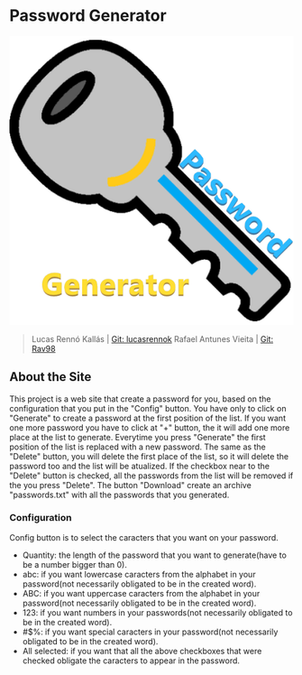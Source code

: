 # Password Generator

![Password Generator](/imgs/key_r.png)

> Lucas Rennó Kallás | [Git: lucasrennok](https://github.com/lucasrennok "lucasrennok")
> Rafael Antunes Vieita | [Git: Rav98](https://github.com/Rav98 "Rav98")

## About the Site
This project is a web site that create a password for you, based on the configuration that you put in the "Config" button. You have only to click on "Generate" to create a password at the first position of the list. If you want one more password you have to click at "+" button, the it will add one more place at the list to generate. Everytime you press "Generate" the first position of the list is replaced with a new password. The same as the "Delete" button, you will delete the first place of the list, so it will delete the password too and the list will be atualized. If the checkbox near to the "Delete" button is checked, all the passwords from the list will be removed if the you press "Delete". The button "Download" create an archive "passwords.txt" with all the passwords that you generated.

### Configuration
Config button is to select the caracters that you want on your password.

* Quantity: the length of the password that you want to generate(have to be a number bigger than 0).
* abc: if you want lowercase caracters from the alphabet in your password(not necessarily obligated to be in the created word).
* ABC: if you want uppercase caracters from the alphabet in your password(not necessarily obligated to be in the created word).
* 123: if you want numbers in your passwords(not necessarily obligated to be in the created word).
* #$%: if you want special caracters in your password(not necessarily obligated to be in the created word).
* All selected: if you want that all the above checkboxes that were checked obligate the caracters to appear in the password.
